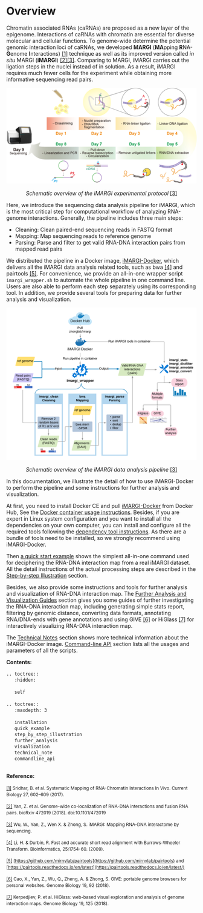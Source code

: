 # Overview

Chromatin associated RNAs (caRNAs) are proposed as a new layer of the epigenome. Interactions of caRNAs with chromatin
are essential for diverse molecular and cellular functions. To genome-wide determine the potential genomic interaction
loci of caRNAs, we developed **MARGI** (**MA**pping **R**NA-**G**enome **I**nteractions) <a id="a1">[[1]](#f1)</a>
technique as well as its improved version called *in situ* MARGI
(**iMARGI**) <a id="a2">[[2]](#f2)</a><a id="a3" align="center">[[3]](#f3)</a>. Comparing to
MARGI, iMARGI carries out the ligation steps in the nuclei instead of in solution. As a result, iMARGI requires much
fewer cells for the experiment while obtaining more informative sequencing read pairs.

![](./figures/iMARGI_protocol.png)
<i><center>Schematic overview of the iMARGI experimental protocol </i><a id="a3">[[3]](#f3)</a></center>

Here, we introduce the sequencing data analysis pipeline for iMARGI, which is the most critical step for computational
workflow of analyzing RNA-genome interactions. Generally, the pipeline includes three main steps:

- Cleaning: Clean paired-end sequencing reads in FASTQ format
- Mapping: Map sequencing reads to reference genome
- Parsing: Parse and filter to get valid RNA-DNA interaction pairs from mapped read pairs

We distributed the pipeline in a Docker image, [iMARGI-Docker](https://hub.docker.com/r/zhonglab/imargi/), which
delivers all the iMARGI data analysis related tools, such as bwa <a id="a4">[[4]](#f4)</a> and
pairtools <a id="a5">[[5]](#f5)</a>. For convenience, we provide an all-in-one wrapper script `imargi_wrapper.sh` to
automate the whole pipeline in one command line. Users are also able to perform each step separately using its
corresponding tool. In addition, we provide several tools for preparing data for further analysis and visualization.

![](./figures/iMARGI_docker.png)
<i><center>Schematic overview of the iMARGI data analysis pipeline </i><a id="a3">[[3]](#f3)</a></center>

In this documentation, we illustrate the detail of how to use iMARGI-Docker to perform the pipeline and some
instructions for further analysis and visualization.

At first, you need to install Docker CE and pull [iMARGI-Docker](https://hub.docker.com/r/zhonglab/imargi/) from
Docker Hub, See the [Docker container usage instructions](./installation.md). Besides, if you are expert in Linux system
configuration and you want to install all the dependencies on your own computer, you can install and configure all the
required tools following the [dependency tool instructions](./installation.md). As there are a bundle of tools need
to be installed, so we strongly recommend using iMARGI-Docker.

Then [a quick start example](./quick_example.md) shows the simplest all-in-one command used for deciphering the
RNA-DNA interaction map from a real iMARGI dataset. All the detail instructions of the actual processing steps are
described in the
[Step-by-step Illustration](./step_by_step_illustration.md) section.

Besides, we also provide some instructions and tools for further analysis and visualization of RNA-DNA interaction map.
The [Further Analysis and Visualization Guides](./further_analysis.md) section gives you some guides of further
investigating the RNA-DNA interaction map, including generating simple stats report, filtering by genomic distance,
converting data formats, annotating RNA/DNA-ends with gene annotations and using GIVE <a id="a6">[[6]](#f6)</a> or
HiGlass <a id="a7">[[7]](#f7)</a> for interactively visualizing RNA-DNA interaction map.

The [Technical Notes](./technical_note.md) section shows more technical information about the iMARGI-Docker image.
[Command-line API](./commandline_api.md) section lists all the usages and parameters of all the scripts.

**Contents:**

```eval_rst
.. toctree::
   :hidden:

   self
   
.. toctree::
   :maxdepth: 3

   installation
   quick_example
   step_by_step_illustration
   further_analysis
   visualization
   technical_note
   commandline_api
   
```

**Reference:**

<small>[[1]](#a1) <span id="f1"></span> Sridhar, B. et al. Systematic Mapping of RNA-Chromatin Interactions In Vivo. Current Biology 27, 602–609 (2017).</small>

<small>[[2]](#a2) <span id="f2"></span> Yan, Z. et al. Genome-wide co-localization of RNA-DNA interactions and fusion RNA pairs. bioRxiv 472019 (2018). doi:10.1101/472019</small>

<small>[[3]](#a3) <span id="f3"></span> Wu, W., Yan, Z., Wen X. & Zhong, S. iMARGI: Mapping RNA-DNA interactome by sequencing.</small>

<small>[[4]](#a4) <span id="f4"></span> Li, H. & Durbin, R. Fast and accurate short read alignment with Burrows-Wheeler Transform. Bioinformatics, 25:1754-60. (2009).</small>

<small>[[5]](#a5) <span id="f4"></span> [https://github.com/mirnylab/pairtools](https://github.com/mirnylab/pairtools) and [https://pairtools.readthedocs.io/en/latest](https://pairtools.readthedocs.io/en/latest/)</small>

<small>[[6]](#a6) <span id="f4"></span> Cao, X., Yan, Z., Wu, Q., Zheng, A. & Zhong, S. GIVE: portable genome browsers for personal websites. Genome Biology 19, 92 (2018).</small>

<small>[[7]](#a7) <span id="f5"></span> Kerpedjiev, P. et al. HiGlass: web-based visual exploration and analysis of genome interaction maps. Genome Biology 19, 125 (2018).</small>